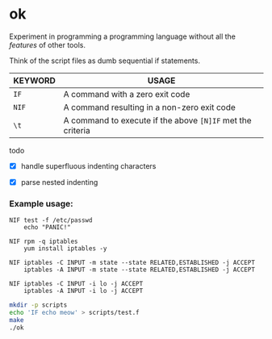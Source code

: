 # ok

Experiment in programming a programming language without all the *features* of other tools.

Think of the script files as dumb sequential if statements.


| KEYWORD | USAGE   |
|---------|---------|
| `IF`    | A command with a zero exit code |
| `NIF`   | A command resulting in a non-zero exit code |
| `\t`    | A command to execute if the above `[N]IF` met the criteria |


todo

- [x] handle superfluous indenting characters
- [x] parse nested indenting


### Example usage:
```text
NIF test -f /etc/passwd
	echo "PANIC!"

NIF rpm -q iptables
    yum install iptables -y

NIF iptables -C INPUT -m state --state RELATED,ESTABLISHED -j ACCEPT
    iptables -A INPUT -m state --state RELATED,ESTABLISHED -j ACCEPT

NIF iptables -C INPUT -i lo -j ACCEPT
    iptables -A INPUT -i lo -j ACCEPT

```

```bash
mkdir -p scripts
echo 'IF echo meow' > scripts/test.f
make
./ok
```
